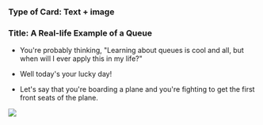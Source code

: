 ### Type of Card: Text + image ###

### Title: A Real-life Example of a Queue ###

- You're probably thinking, "Learning about queues is cool and all, but when will I ever apply this in my life?"

- Well today's your lucky day!

- Let's say that you're boarding a plane and you're fighting to get the first front seats of the plane.

![](https://thecontextofthings.com/wp-content/uploads/2014/04/tra2687.jpg)
